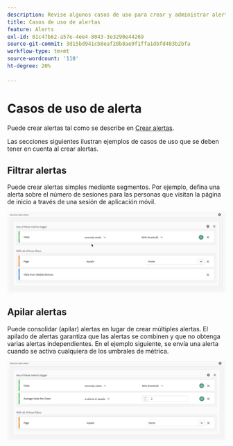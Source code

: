 ```yaml
---
description: Revise algunos casos de uso para crear y administrar alertas.
title: Casos de uso de alertas
feature: Alerts
exl-id: 81c47b62-a57e-4ee4-8043-3e3290e44269
source-git-commit: 3d15bd941cb8eaf20b8ae9f1ffa1dbfd403b2bfa
workflow-type: tm+mt
source-wordcount: '110'
ht-degree: 20%

---
```


# Casos de uso de alerta

Puede crear alertas tal como se describe en [Crear alertas](alert-builder.md).

Las secciones siguientes ilustran ejemplos de casos de uso que se deben tener en cuenta al crear alertas.

## Filtrar alertas

Puede crear alertas simples mediante segmentos. Por ejemplo, defina una alerta sobre el número de sesiones para las personas que visitan la página de inicio a través de una sesión de aplicación móvil.


![](assets/alerts-example1.png)



## Apilar alertas

Puede consolidar (apilar) alertas en lugar de crear múltiples alertas. El apilado de alertas garantiza que las alertas se combinen y que no obtenga varias alertas independientes. En el ejemplo siguiente, se envía una alerta cuando se activa cualquiera de los umbrales de métrica.

![](assets/alerts-example2.png)
